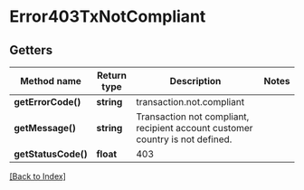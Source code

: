 # Error403TxNotCompliant

## Getters

Method name | Return type | Description | Notes
------------ | ------------- | ------------- | -------------
**getErrorCode()** | **string** | transaction.not.compliant |
**getMessage()** | **string** | Transaction not compliant, recipient account customer country is not defined. |
**getStatusCode()** | **float** | 403 |

[[Back to Index]](../index.md)
